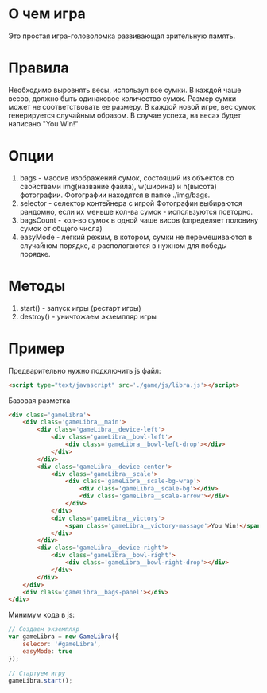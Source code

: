 # О чем игра
Это простая игра-головоломка развивающая зрительную память.

# Правила
Необходимо выровнять весы, используя все сумки. 
В каждой чаше весов, должно быть одинаковое количество сумок.
Размер сумки может не соответствовать ее размеру.
В каждой новой игре, вес сумок генерируется случайным образом.
В случае успеха, на весах будет написано "You Win!"

# Опции
1. bags - массив изображений сумок, состояший из объектов со свойствами img(название файла), w(ширина) и h(высота) фотографии.
Фотографии находятся в папке ./img/bags.
2. selector - селектор контейнера с игрой
Фотографии выбираются рандомно, если их меньше кол-ва сумок - используются повторно.
3. bagsCount - кол-во сумок в одной чаше висов (определяет половину сумок от общего числа)
4. easyMode - легкий режим, в котором, сумки не перемешиваются в случайном порядке, а распологаются в нужном для победы порядке.

# Методы
1. start() - запуск игры (рестарт игры)
2. destroy() - уничтожаем экземпляр игры

# Пример
Предварительно нужно подключить js файл:
```html
<script type="text/javascript" src='./game/js/libra.js'></script>
```
Базовая разметка
```html
<div class='gameLibra'>
    <div class='gameLibra__main'>
        <div class='gameLibra__device-left'>
            <div class='gameLibra__bowl-left'>
                <div class='gameLibra__bowl-left-drop'></div>
            </div>
        </div>
        <div class='gameLibra__device-center'>
            <div class='gameLibra__scale'>
                <div class='gameLibra__scale-bg-wrap'>
                    <div class='gameLibra__scale-bg'></div>
                    <div class='gameLibra__scale-arrow'></div>
                </div>
            </div>
            <div class='gameLibra__victory'>
                <span class='gameLibra__victory-massage'>You Win!</span>
            </div>
        </div>
        <div class='gameLibra__device-right'>
            <div class='gameLibra__bowl-right'>
                <div class='gameLibra__bowl-right-drop'></div>
            </div>
        </div>
    </div>
    <div class='gameLibra__bags-panel'></div>
</div>
```

Минимум кода в js:
```javascript
// Создаем экземпляр
var gameLibra = new GameLibra({
    selecor: '#gameLibra',
    easyMode: true
});

// Стартуем игру
gameLibra.start();
```
